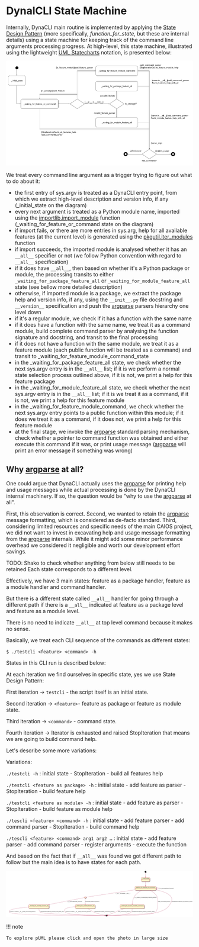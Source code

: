 # DynalCLI State Machine

Internally, DynaCLI main routine is implemented by applying the [State Design Pattern](https://en.wikipedia.org/wiki/State_pattern) (more specifically, _function_for_state_, but these are internal details) using a state machine for keeping track of the command line arguments processing progress. At high-level, this state machine, illustrated using the lightweight [UML Statecharts](https://en.wikipedia.org/wiki/UML_state_machine) notation, is presented below:

[![State Machine](../img/dynacli_statemachine.png)](../img/dynacli_statemachine.png)

We treat every command line argument as a trigger trying to figure out what to do about it:

* the first entry of sys.argv is treated as a DynaCLI entry point, from which we extract high-level description and version info, if any (_initial_state on the diagram)
* every next argument is treated as a Python module name, imported using the [importlib.import_module](https://docs.python.org/3/library/importlib.html#importlib.import_module) function (_waiting_for_feature_or_command state on the diagram)
* if import fails, or there are more entries in sys.arg, help for all available features (at the current level) is generated using the [pkgutil.iter_modules](https://docs.python.org/3/library/pkgutil.html) function
* if import succeeds, the imported module is analysed whether it has an `__all__` specifier or not (we follow Python convention with regard to `__all__` specification)
* if it does have `__all__`, then based on whether it's a Python package or module, the processing transits to either `_waiting_for_package_feature_all` or `_waiting_for_module_feature_all` state (see bellow more detailed description)
* otherwise, if imported module is a package, we extract the package help and version info, if any, using the `__init__.py` file docstring and `__version__` specification and push the [argparse](https://docs.python.org/3/library/argparse.html) parsers hierarchy one level down
* if it's a regular module, we check if it has a function with the same name
* if it does have a function with the same name, we treat it as a command module, build complete command parser by analysing the function signature and docstring, and transit to the final processing
* if it does not have a function with the same module, we treat it as a feature module (each public function will be treated as a command) and transit to _waiting_for_feature_module_command_state
* in the _waiting_for_package_feature_all state, we check whether the next sys.argv entry is in the `__all__` list; if it is we perform a normal state selection process outlined above, if it is not, we print a help for this feature package
* in the _waiting_for_module_feature_all state, we check whether the next sys.argv entry is in the `__all__` list; if it is we treat it as a command, if it is not, we print a help for this feature module
* in the _waiting_for_feature_module_command, we check whether the next sys.argv entry points to a public function within this module; if it does we treat it as a command, if it does not, we print a help for this feature module
* at the final stage, we invoke the [argparse](https://docs.python.org/3/library/argparse.html) standard parsing mechanism, check whether a pointer to command function was obtained and either execute this command if it was, or print usage message ([argparse](https://docs.python.org/3/library/argparse.html) will print an error message if something was wrong)

## Why [argparse](https://docs.python.org/3/library/argparse.html) at all?

One could argue that DynaCLI actually uses the [argparse](https://docs.python.org/3/library/argparse.html) for printing help and usage messages while actual processing is done by the DynaCLI internal machinery. If so, the question would be "why to use the [argparse](https://docs.python.org/3/library/argparse.html) at all".

First, this observation is correct. Second, we wanted to retain the [argparse](https://docs.python.org/3/library/argparse.html) message formatting, which is considered as de-facto standard. Third, considering limited resources and specific needs of the main CAIOS project, we did not want to invest in excavating help and usage message formatting from the [argparse](https://docs.python.org/3/library/argparse.html) internals. While it might add some minor performance overhead we considered it negligible and worth our development effort savings.

TODO: Shako to check whether anything from below still needs to be retained
Each state corresponds to a different level.

Effectively, we have 3 main states: feature as a package handler, feature as a module handler and command handler.

But there is a different state called `__all__` handler for going through a different path if there is a `__all__`
indicated at feature as a package level and feature as a module level.

There is no need to indicate `__all__` at top level command because it makes no sense.

Basically, we treat each CLI sequence of the commands as different states:

```console
$ ./testcli <feature> <command> -h
```

States in this CLI run is described below:

At each iteration we find ourselves in specific state, yes we use State Design Pattern:

First iteration -> `testcli` - the script itself is an initial state.

Second iteration -> `<feature>`- feature as package or feature as module state.

Third iteration -> `<command>` - command state.

Fourth iteration -> Iterator is exhausted and raised StopIteration that means we are going to build command help.

Let's describe some more variations:

Variations:

`./testcli -h` : initial state - StopIteration - build all features help

`./testcli <feature as package> -h` : initial state - add feature as parser - StopIteration - build feature help

`./testcli <feature as module> -h` : initial state - add feature as parser - StopIteration - build feature as module help

`./tescli <feature> <command> -h` : initial state - add feature parser - add command parser - StopIteration - build command help

`./tescli <feature> <command> arg1 arg2 …` : initial state - add feature parser - add command parser - register arguments - execute the function

And based on the fact that if `__all__` was found we got different path to follow but the main idea is to have states for each path.

[![State Machine](../img/state_machine.png)](../img/state_machine.png)

!!! note

    To explore pUML please click and open the photo in large size